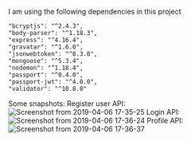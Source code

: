 
I am using the following dependencies in this project

    "bcryptjs": "^2.4.3",
    "body-parser": "^1.18.3",
    "express": "^4.16.4",
    "gravatar": "^1.6.0",
    "jsonwebtoken": "^8.3.0",
    "mongoose": "^5.3.4",
    "nodemon": "^1.18.4",
    "passport": "^0.4.0",
    "passport-jwt": "^4.0.0",
    "validator": "^10.8.0"
    
Some snapshots:
Register user API:
![Screenshot from 2019-04-06 17-35-25](https://user-images.githubusercontent.com/12755951/55669355-e8c25f00-5893-11e9-99e7-96292b56bf7a.png)
Login API:
![Screenshot from 2019-04-06 17-36-24](https://user-images.githubusercontent.com/12755951/55669356-e95af580-5893-11e9-8b2f-45e4d62c8af1.png)
Profile API:
![Screenshot from 2019-04-06 17-36-37](https://user-images.githubusercontent.com/12755951/55669357-e95af580-5893-11e9-8527-50dc1442927a.png)
 

